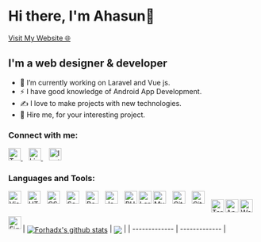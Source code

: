 # Hi there, I'm Ahasun👋 
<p align="left"><a href="http://ahasun180.000webhostapp.com/">Visit My Website 🌐</a></P>

<h2> I'm a <b>web designer & developer</b></h2>

- 🔭 I’m currently working on Laravel and Vue js.
- ⚡ I have good knowledge of Android App Development.
- ✍️ I love to make projects with new technologies.
- 💼 Hire me, for your interesting project.

### Connect with me:

<a href="https://twitter.com/md_ahasun">
  <img src="https://user-images.githubusercontent.com/33959275/167504467-17a690b6-5d1b-4be4-81c7-ba16d78ff83a.svg" alt='Twitter' height='25' >
</a>
&nbsp;&nbsp;
<a href="https://www.linkedin.com/in/ahasu-h/">
  <img src="https://user-images.githubusercontent.com/33959275/167505632-bc612310-8616-463b-b145-ac93b1aec404.svg" alt='Linkedin' height='25' > 
</a>
&nbsp;&nbsp;
<a href="https://www.linkedin.com/in/ahasu-h/">
  <img src="https://user-images.githubusercontent.com/33959275/167505643-087ebf86-bad9-4c11-bf4f-f5c99eadcce2.svg" alt='Instagram' height='25' > 
</a>

### Languages and Tools:

<img align="left" alt="Visual Studio Code" width="26px" src="https://cdn.jsdelivr.net/gh/devicons/devicon/icons/vscode/vscode-original.svg" style="padding-right:10px;" />&nbsp;
<img align="left" alt="HTML5" width="26px" src="https://cdn.jsdelivr.net/gh/devicons/devicon/icons/html5/html5-original.svg" style="padding-right:10px;" />
&nbsp;
<img align="left" alt="CSS3" width="26px" src="https://cdn.jsdelivr.net/gh/devicons/devicon/icons/css3/css3-original.svg" style="padding-right:10px;" />
&nbsp;
<img align="left" alt="Sass" width="26px" src="https://cdn.jsdelivr.net/gh/devicons/devicon/icons/sass/sass-original.svg" style="padding-right:10px;" />
&nbsp;
<img align="left" alt="Boostrap" width="26px" src="https://user-images.githubusercontent.com/33959275/167507534-74490ab9-cdcd-4dcd-8e8e-7872189fab32.svg" style="padding-right:10px;" />
&nbsp;
<img align="left" alt="JavaScript" width="26px" src="https://cdn.jsdelivr.net/gh/devicons/devicon/icons/javascript/javascript-original.svg" style="padding-right:10px;" />
&nbsp;
<img align="left" alt="PHP" width="26px" src="https://user-images.githubusercontent.com/33959275/167510634-31e478b9-4a44-49de-97d1-bb6c2cb78a7d.svg" />
&nbsp;
<img align="left" alt="Laravel" width="26px" src="https://user-images.githubusercontent.com/33959275/167510638-ac78fcde-6310-46de-8683-93862c7c97a5.svg" />
&nbsp;
<img align="left" alt="MySQL" width="26px" src="https://cdn.jsdelivr.net/gh/devicons/devicon/icons/mysql/mysql-original.svg" style="padding-right:10px;" />
&nbsp;
<img align="left" alt="Git" width="26px" src="https://cdn.jsdelivr.net/gh/devicons/devicon/icons/git/git-original.svg" style="padding-right:10px;" />
&nbsp;
<img align="left" alt="GitHub" width="26px" src="https://user-images.githubusercontent.com/33959275/167507979-4df76515-0cb0-43a0-a92a-30882ba06578.svg" style="padding-right:10px;" />
&nbsp;
<img align="left" alt="Terminal" width="26px" src="https://user-images.githubusercontent.com/33959275/167508653-f81a1a58-386c-4c7b-9f91-107cf5f84203.svg" />
&nbsp;
<img align="left" alt="Android" width="26px" src="https://user-images.githubusercontent.com/33959275/167510949-3473e72e-8086-4ee8-b617-0aff43352289.svg" />
&nbsp;
<img align="left" alt="WordPress" width="26px" src="https://user-images.githubusercontent.com/33959275/167510970-90308a57-155e-47e2-9a8d-5c8b8dc53be4.svg" />
&nbsp;
<img align="left" alt="Figma" width="26px" src="https://user-images.githubusercontent.com/33959275/167510965-55b9b940-4fc5-4c7f-b113-503725562cbe.svg" />
</br>
</br>
| <a href="https://github.com/Ahasun-h/github-readme-stats"><img align="center" src="https://github-readme-stats.vercel.app/api?username=Ahasun-h&show_icons=true&include_all_commits=true&theme=dark&hide_border=true&text_color=2a5fc1&title_color=2a5fc1&icon_color=2a5fc1" alt="Forhadx's github stats" /></a> | <a href="https://github.com/Ahasun-h/github-readme-stats"><img align="center" src="https://github-readme-stats.vercel.app/api/top-langs/?username=Ahasun-h&layout=compact&theme=dark&hide_border=true&title_color=2a5fc1" /></a> |
| ------------- | ------------- |

